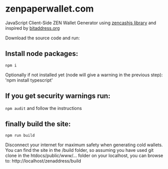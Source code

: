 # zenpaperwallet.com
JavaScript Client-Side ZEN Wallet Generator using [zencashjs library](https://github.com/HorizenOfficial/zencashjs) and inspired by [bitaddress.org](https://github.com/pointbiz/bitaddress.org)

Download the source code and run:

## Install node packages:
```npm i```

Optionally if not installed yet (node will give a warning in the previous step):
'npm install typescript'

## If you get security warnings run:
```npm audit```
and follow the instructions

## finally build the site:

```
npm run build
```

Disconnect your internet for maximum safety when generating cold wallets.
You can find the site in the /build folder, so assuming you have used git clone in the htdocs/public/www/... folder on your localhost, you can browse to: http://localhost/zenaddress/build
